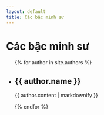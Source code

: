 ```yaml
---
layout: default
title: Các bậc minh sư
---
```

<h1>Các bậc minh sư</h1>

<ul>
  {% for author in site.authors %}
    <li>
      <h2>{{ author.name }}</h2>
      <p>{{ author.content | markdownify }}</p>
    </li>
  {% endfor %}
</ul>